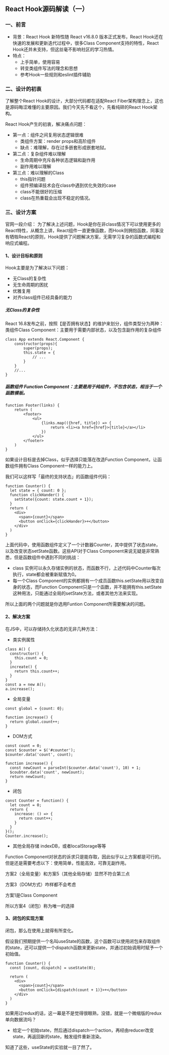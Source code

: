 ## React Hook源码解读（一）
### 一、前言
- 背景：React Hook 新特性随 React v16.8.0 版本正式发布，React Hook还在快速的发展和更新迭代过程中，很多Class Component支持的特性，React Hook还并未支持，但这丝毫不影响社区的学习热情。
- 特点：
  - 上手简单，使用容易
  - 转变类组件写法的理念和思想
  - 参考Hook一些规则和eslint插件辅助

### 二、设计的初衷
了解整个React Hook的设计，大部分代码都在适配React Fiber架构理念上，这也是源码晦涩难懂的主要原因。我们今天先不看这个，先看纯碎的React Hook架构。

React Hook产生的初衷，解决痛点问题：
- 第一点：组件之间复用状态逻辑很难
  - 类组件方案：render props和高阶组件
  - 缺点：难理解，存在过多嵌套形成嵌套地狱。
- 第二点：复杂组件难以理解
  - 生命周期中充斥各种状态逻辑和副作用
  - 副作用难以理解
- 第三点：难以理解的Class
  - this指针问题
  - 组件预编译技术会在class中遇到优化失效的case
  - class不能很好的压缩
  - class在热重载会出现不稳定的情况。

### 三、设计方案
官网一段介绍：
为了解决上述问题，Hook是你在非class情况下可以使用更多的React特性，从概念上讲，React组件一直更像函数，而Hook则拥抱函数，同事没有牺牲React的原则，Hook提供了问题解决方案，无需学习复杂的函数式编程和响应式编程。
#### 1、设计目标和原则
Hook主要是为了解决以下问题：
- 无Class的复杂性
- 无生命周期的困扰
- 优雅复用
- 对齐class组件已经具备的能力

##### 无Class的复杂性
React 16.8发布之前，按照【是否拥有状态】的维护来划分，组件类型分为两种：
类组件Class Component：主要用于需要内部状态，以及包含副作用的复杂组件

```
class App extends React.Component {
    constructor(props){
        super(props);
        this.state = {
            // ...
        }
    }
    //...
}
```

##### 函数组件 Function Component：主要是用于纯组件，不包含状态，相当于一个函数模板。

```
function Footer(links) {
    return (
        <footer>
            <ul>
                {links.map(({href, title}) => {
                    return <li><a href={href}>{title}</a></li>
                })
            </ul>
        </footer>
    )
}
```
如果设计目标是去掉Class，似乎选择只能落在改造Function Component，让函数组件拥有Class Component一样的能力上。

我们可以这样写「最终的支持状态」的函数组件代码：

```
function Counter() {
  let state = { count: 0 };
  function clickHander() {
    setState({count: state.count + 1});
  }
  return (
    <div>
      <span>{count}</span>
      <button onClick={clickHander}>+</button>
    </div>
  )
}
```
上面代码中，使用函数组件定义了一个计数器Counter，其中提供了状态state，以及改变状态setState函数。这些API对于Class Component来说无疑是非常熟悉，但是函数组件中遇到不同的挑战：
+ class 实例可以永久存储实例的状态，而函数不行，上述代码中Counter每次执行，state都会被重新赋值为0。
+ 每一个Class Component的实例都拥有一个成员函数this.setState用以改变自身的状态，而Function Component只是一个函数，并不能拥有this.setState这种用法，只能通过全局的setState方法，或者其他方法来实现。

所以上面的两个问题就是你选用Funtion Component所需要解决的问题。

#### 2、解决方案
在JS中，可以存储持久化状态的无非几种方法：
+ 类实例属性
```
class A() {
  constructor() {
    this.count = 0;
  }
  increate() {
    return this.count++;
  }
}
const a = new A();
a.increase();
```

+ 全局变量
```
const global = {count: 0};

function increase() {
  return global.count++;
}
```

+ DOM方式
```
const count = 0;
const $counter = $('#counter');
$counter.data('count', count);

function increase() {
  const newCount = parseInt($counter.data('count'), 10) + 1;
  $coubter.data('count', newCount);
  return newCount;
}
```

+ 闭包
```
const Counter = function() {
  let count = 0;
  return {
    increase: () => {
      return count++;
    }
  }
}();
Counter.increase();
```

+ 其他全局存储
indexDB，或者localStorage等等

Function Component对状态的诉求只是能存取，因此似乎以上方案都是可行的。但是还是需要考虑以下：使用简单，性能高效，可靠无副作用。

方案2（全局变量）和方案5（其他全局存储）显然不符合第三点

方案3（DOM方式）咋样都不会考虑

方案1是Class Component

所以方案4（闭包）称为唯一的选择

#### 3、闭包的实现方案
闭包，那么在使用上就得有所变化。

假设我们预期提供一个名叫useState的函数，这个函数可以使用闭包来存取组件的state，还可以提供一个dispatch函数来更新state，并通过初始调用时赋予一个初始值。

```
function Counter() {
  const [count, dispatch] = useState(0);

  return (
    <div>
      <span>{count}</span>
      <button onClick={dispatch(count + 1)}>+</button>
    </div>
  )
}
```
如果用过redux的话，这一幕是不是觉得很眼熟，没错，就是一个微缩版的redux单向数据流吗？

+ 给定一个初始state，然后通过dispatch一个action，再经由reducer改变state，再返回新的state，触发组件重新渲染。

知道了这些，useState的实验就一目了然了。



